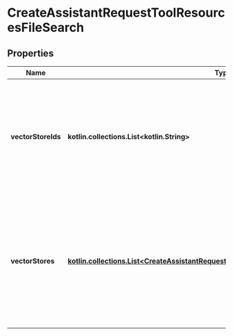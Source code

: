 
# CreateAssistantRequestToolResourcesFileSearch

## Properties
| Name | Type | Description | Notes |
| ------------ | ------------- | ------------- | ------------- |
| **vectorStoreIds** | **kotlin.collections.List&lt;kotlin.String&gt;** | The [vector store](/docs/api-reference/vector-stores/object) attached to this assistant. There can be a maximum of 1 vector store attached to the assistant.  |  [optional] |
| **vectorStores** | [**kotlin.collections.List&lt;CreateAssistantRequestToolResourcesFileSearchVectorStoresInner&gt;**](CreateAssistantRequestToolResourcesFileSearchVectorStoresInner.md) | A helper to create a [vector store](/docs/api-reference/vector-stores/object) with file_ids and attach it to this assistant. There can be a maximum of 1 vector store attached to the assistant.  |  [optional] |



